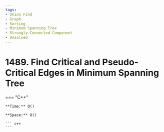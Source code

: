 ```yaml
---
tags:
- Union Find
- Graph
- Sorting
- Minimum Spanning Tree
- Strongly Connected Component
- Unsolved
---
```



# 1489. Find Critical and Pseudo-Critical Edges in Minimum Spanning Tree

=== "C++"

    **Time:** O()

    **Space:** O()

    ``` c++
    ```